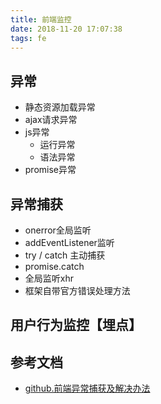 ```yaml
---
title: 前端监控
date: 2018-11-20 17:07:38
tags: fe
---
```


## 异常
- 静态资源加载异常
- ajax请求异常
- js异常
    - 运行异常
    - 语法异常
- promise异常

## 异常捕获
- onerror全局监听
- addEventListener监听
- try / catch 主动捕获
- promise.catch
- 全局监听xhr
- 框架自带官方错误处理方法

## 用户行为监控【埋点】

## 参考文档
- [github.前端异常捕获及解决办法](https://github.com/RicardoCao-Biker/Front-End-Monitoring/blob/master/BasicKnowledge.md)